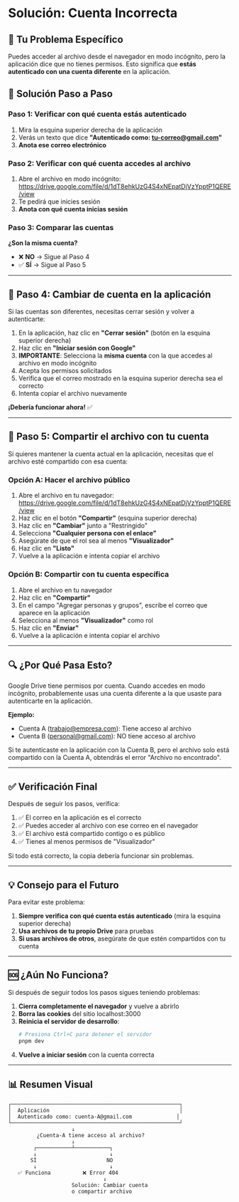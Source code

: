 # Solución: Cuenta Incorrecta

## 🔴 Tu Problema Específico

Puedes acceder al archivo desde el navegador en modo incógnito, pero la aplicación dice que no tienes permisos. Esto significa que **estás autenticado con una cuenta diferente** en la aplicación.

## 🎯 Solución Paso a Paso

### Paso 1: Verificar con qué cuenta estás autenticado

1. Mira la esquina superior derecha de la aplicación
2. Verás un texto que dice **"Autenticado como: tu-correo@gmail.com"**
3. **Anota ese correo electrónico**

### Paso 2: Verificar con qué cuenta accedes al archivo

1. Abre el archivo en modo incógnito: https://drive.google.com/file/d/1dT8ehkUzG4S4xNEpatDjVzYpptP1QERE/view
2. Te pedirá que inicies sesión
3. **Anota con qué cuenta inicias sesión**

### Paso 3: Comparar las cuentas

**¿Son la misma cuenta?**

- ❌ **NO** → Sigue al Paso 4
- ✅ **SÍ** → Sigue al Paso 5

---

## 📝 Paso 4: Cambiar de cuenta en la aplicación

Si las cuentas son diferentes, necesitas cerrar sesión y volver a autenticarte:

1. En la aplicación, haz clic en **"Cerrar sesión"** (botón en la esquina superior derecha)
2. Haz clic en **"Iniciar sesión con Google"**
3. **IMPORTANTE**: Selecciona la **misma cuenta** con la que accedes al archivo en modo incógnito
4. Acepta los permisos solicitados
5. Verifica que el correo mostrado en la esquina superior derecha sea el correcto
6. Intenta copiar el archivo nuevamente

**¡Debería funcionar ahora!** ✅

---

## 📝 Paso 5: Compartir el archivo con tu cuenta

Si quieres mantener la cuenta actual en la aplicación, necesitas que el archivo esté compartido con esa cuenta:

### Opción A: Hacer el archivo público

1. Abre el archivo en tu navegador: https://drive.google.com/file/d/1dT8ehkUzG4S4xNEpatDjVzYpptP1QERE/view
2. Haz clic en el botón **"Compartir"** (esquina superior derecha)
3. Haz clic en **"Cambiar"** junto a "Restringido"
4. Selecciona **"Cualquier persona con el enlace"**
5. Asegúrate de que el rol sea al menos **"Visualizador"**
6. Haz clic en **"Listo"**
7. Vuelve a la aplicación e intenta copiar el archivo

### Opción B: Compartir con tu cuenta específica

1. Abre el archivo en tu navegador
2. Haz clic en **"Compartir"**
3. En el campo "Agregar personas y grupos", escribe el correo que aparece en la aplicación
4. Selecciona al menos **"Visualizador"** como rol
5. Haz clic en **"Enviar"**
6. Vuelve a la aplicación e intenta copiar el archivo

---

## 🔍 ¿Por Qué Pasa Esto?

Google Drive tiene permisos por cuenta. Cuando accedes en modo incógnito, probablemente usas una cuenta diferente a la que usaste para autenticarte en la aplicación.

**Ejemplo:**
- Cuenta A (trabajo@empresa.com): Tiene acceso al archivo
- Cuenta B (personal@gmail.com): NO tiene acceso al archivo

Si te autenticaste en la aplicación con la Cuenta B, pero el archivo solo está compartido con la Cuenta A, obtendrás el error "Archivo no encontrado".

---

## ✅ Verificación Final

Después de seguir los pasos, verifica:

1. ✅ El correo en la aplicación es el correcto
2. ✅ Puedes acceder al archivo con ese correo en el navegador
3. ✅ El archivo está compartido contigo o es público
4. ✅ Tienes al menos permisos de "Visualizador"

Si todo está correcto, la copia debería funcionar sin problemas.

---

## 💡 Consejo para el Futuro

Para evitar este problema:

1. **Siempre verifica con qué cuenta estás autenticado** (mira la esquina superior derecha)
2. **Usa archivos de tu propio Drive** para pruebas
3. **Si usas archivos de otros**, asegúrate de que estén compartidos con tu cuenta

---

## 🆘 ¿Aún No Funciona?

Si después de seguir todos los pasos sigues teniendo problemas:

1. **Cierra completamente el navegador** y vuelve a abrirlo
2. **Borra las cookies** del sitio localhost:3000
3. **Reinicia el servidor de desarrollo**:
   ```bash
   # Presiona Ctrl+C para detener el servidor
   pnpm dev
   ```
4. **Vuelve a iniciar sesión** con la cuenta correcta

---

## 📊 Resumen Visual

```
┌─────────────────────────────────────────────────────┐
│  Aplicación                                         │
│  Autenticado como: cuenta-A@gmail.com              │
└─────────────────────────────────────────────────────┘
                    ↓
         ¿Cuenta-A tiene acceso al archivo?
                    ↓
        ┌───────────┴───────────┐
        ↓                       ↓
       SÍ                      NO
        ↓                       ↓
   ✅ Funciona          ❌ Error 404
                              ↓
                    Solución: Cambiar cuenta
                    o compartir archivo
```
